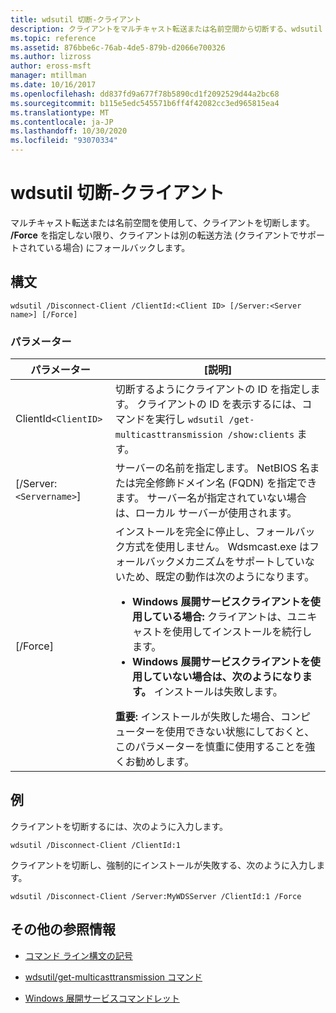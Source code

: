 ```yaml
---
title: wdsutil 切断-クライアント
description: クライアントをマルチキャスト転送または名前空間から切断する、wdsutil disconnect クライアントコマンドの参照記事。
ms.topic: reference
ms.assetid: 876bbe6c-76ab-4de5-879b-d2066e700326
ms.author: lizross
author: eross-msft
manager: mtillman
ms.date: 10/16/2017
ms.openlocfilehash: dd837fd9a677f78b5890cd1f2092529d44a2bc68
ms.sourcegitcommit: b115e5edc545571b6ff4f42082cc3ed965815ea4
ms.translationtype: MT
ms.contentlocale: ja-JP
ms.lasthandoff: 10/30/2020
ms.locfileid: "93070334"
---
```

# <a name="wdsutil-disconnect-client"></a>wdsutil 切断-クライアント

マルチキャスト転送または名前空間を使用して、クライアントを切断します。 **/Force** を指定しない限り、クライアントは別の転送方法 (クライアントでサポートされている場合) にフォールバックします。

## <a name="syntax"></a>構文

```
wdsutil /Disconnect-Client /ClientId:<Client ID> [/Server:<Server name>] [/Force]
```

### <a name="parameters"></a>パラメーター

| パラメーター | [説明] |
|--|--|
| ClientId`<ClientID>` | 切断するようにクライアントの ID を指定します。 クライアントの ID を表示するには、コマンドを実行し `wdsutil /get-multicasttransmission /show:clients` ます。 |
| [/Server:`<Servername>`] | サーバーの名前を指定します。 NetBIOS 名または完全修飾ドメイン名 (FQDN) を指定できます。 サーバー名が指定されていない場合は、ローカル サーバーが使用されます。 |
| [/Force] | インストールを完全に停止し、フォールバック方式を使用しません。 Wdsmcast.exe はフォールバックメカニズムをサポートしていないため、既定の動作は次のようになります。<ul><li>**Windows 展開サービスクライアントを使用している場合:** クライアントは、ユニキャストを使用してインストールを続行します。</li><li>**Windows 展開サービスクライアントを使用していない場合は、次のようになります。** インストールは失敗します。</li></ul>**重要:** インストールが失敗した場合、コンピューターを使用できない状態にしておくと、このパラメーターを慎重に使用することを強くお勧めします。 |

## <a name="examples"></a>例

クライアントを切断するには、次のように入力します。

```
wdsutil /Disconnect-Client /ClientId:1
```

クライアントを切断し、強制的にインストールが失敗する、次のように入力します。

```
wdsutil /Disconnect-Client /Server:MyWDSServer /ClientId:1 /Force
```

## <a name="additional-references"></a>その他の参照情報

- [コマンド ライン構文の記号](command-line-syntax-key.md)

- [wdsutil/get-multicasttransmission コマンド](wdsutil-get-multicasttransmission.md)

- [Windows 展開サービスコマンドレット](/powershell/module/wds)
